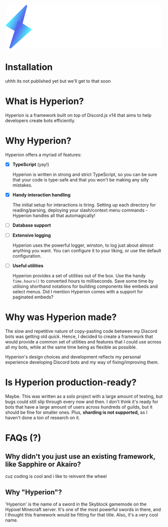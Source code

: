 <p align="center">
    <img width="500px" src="./assets/hyperion-hero.svg" alt="Hyperion Hero"/>
</>


# Installation

uhhh its not published yet but we'll get to that soon

# What is Hyperion?

Hyperion is a framework built on top of Discord.js v14 that aims to help developers create bots efficiently.

# Why Hyperion?

Hyperion offers a myriad of features:

-   [x] **TypeScript** (yay!)

    Hyperion is written in strong and strict TypeScript, so you can be sure that your code is type-safe and that you won't be making any silly mistakes.

-   [x] **Handy interaction handling**

    The initial setup for interactions is tiring. Setting up each directory for reading/parsing, deploying your slash/context menu commands - Hyperion handles all that automagically!

-   [ ] **Database support**

-   [ ] **Extensive logging**

    Hyperion uses the powerful logger, winston, to log just about almost anything you want. You can configure it to your liking, or use the default configuration.

-   [ ] **Useful utilities**

    Hyperion provides a set of utilities out of the box. Use the handy `Time.hours()` to converted hours to milliseconds. Save some time by utilising shorthand notations for building components like embeds and select menus. Did I mention Hyperion comes with a support for paginated embeds?

# Why was Hyperion made?

The slow and repetitive nature of copy-pasting code between my Discord bots was getting old _quick_. Hence, I decided to create a framework that would provide a common set of utilities and features that I could use across all my bots, while at the same time being as flexible as possible.

Hyperion's design choices and development reflects my personal experience developing Discord bots and my way of fixing/improving them.

# Is Hyperion production-ready?

Maybe. This was written as a solo project with a large amount of testing, but bugs could still slip through every now and then. I don't think it's ready for bots that have a large amount of users across hundreds of guilds, but it should be fine for smaller ones. Plus, **sharding is not supported,** as I haven't done a ton of research on it.

# FAQs (?)

## Why didn't you just use an existing framework, like Sapphire or Akairo?

cuz coding is cool and i like to reinvent the wheel

## Why "Hyperion"?

'Hyperion' is the name of a sword in the Skyblock gamemode on the Hypixel Minecraft server. It's one of the most powerful swords in there, and I thought this framework would be fitting for that title. Also, it's a very cool name.
